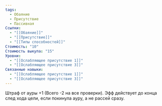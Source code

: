 ```yaml
---
tags:
  - Обаяние
  - Присутствие
  - Пассивная
Ссылки:
  - "[[Обаяние]]"
  - "[[Присутствие]]"
  - "[[Типы способностей]]"
Стоимость: "10"
Стоимость выкупа: "15"
Уровни:
  - "[[Ослабляющее присутствие 1]]"
  - "[[Ослабляющее присутствие 3]]"
Связанные навыки:
  - "[[Ослабляющее присутствие 1]]"
  - "[[Ослабляющее присутствие 3]]"
---
```

Штраф от ауры +1 (Всего -2 на все проверки). Эфф действует до конца след хода цели, если покинула ауру, а не рассей сразу.